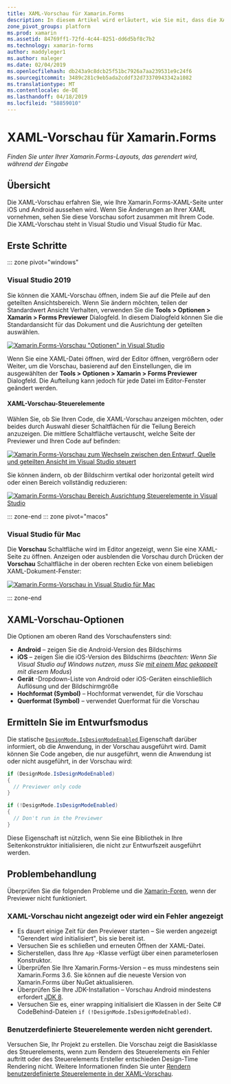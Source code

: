 ```yaml
---
title: XAML-Vorschau für Xamarin.Forms
description: In diesem Artikel wird erläutert, wie Sie mit, dass die XAML-Vorschau finden Sie unter Ihrer Xamarin.Forms-Layouts, das gerendert wird, während der Eingabe. Die XAML-Vorschau steht in Visual Studio-2019 und Visual Studio-2019 für Mac.
zone_pivot_groups: platform
ms.prod: xamarin
ms.assetid: 84769ff1-72fd-4c44-8251-dd6d5bf8c7b2
ms.technology: xamarin-forms
author: maddyleger1
ms.author: maleger
ms.date: 02/04/2019
ms.openlocfilehash: db243a9c8dcb25f51bc7926a7aa239531e9c24f6
ms.sourcegitcommit: 3489c281c9eb5ada2cddf32d73370943342a1082
ms.translationtype: MT
ms.contentlocale: de-DE
ms.lasthandoff: 04/18/2019
ms.locfileid: "58859010"
---
```

# <a name="xaml-previewer-for-xamarinforms"></a>XAML-Vorschau für Xamarin.Forms

_Finden Sie unter Ihrer Xamarin.Forms-Layouts, das gerendert wird, während der Eingabe_

## <a name="overview"></a>Übersicht

Die XAML-Vorschau erfahren Sie, wie Ihre Xamarin.Forms-XAML-Seite unter iOS und Android aussehen wird. Wenn Sie Änderungen an Ihrer XAML vornehmen, sehen Sie diese Vorschau sofort zusammen mit Ihrem Code. Die XAML-Vorschau steht in Visual Studio und Visual Studio für Mac.

## <a name="getting-started"></a>Erste Schritte

::: zone pivot="windows"

### <a name="visual-studio-2019"></a>Visual Studio 2019

Sie können die XAML-Vorschau öffnen, indem Sie auf die Pfeile auf den geteilten Ansichtsbereich. Wenn Sie ändern möchten, teilen der Standardwert Ansicht Verhalten, verwenden Sie die **Tools > Optionen > Xamarin > Forms Previewer** Dialogfeld. In diesem Dialogfeld können Sie die Standardansicht für das Dokument und die Ausrichtung der geteilten auswählen.

[![Xamarin.Forms-Vorschau "Optionen" in Visual Studio](xaml-previewer-images/xamlp-options-vs-sm.png "Xamarin.Forms-Vorschau \"Optionen\" in Visual Studio")](xaml-previewer-images/xamlp-options-vs-lg.png#lightbox)

Wenn Sie eine XAML-Datei öffnen, wird der Editor öffnen, vergrößern oder Weiter, um die Vorschau, basierend auf den Einstellungen, die im ausgewählten der **Tools > Optionen > Xamarin > Forms Previewer** Dialogfeld. Die Aufteilung kann jedoch für jede Datei im Editor-Fenster geändert werden.

#### <a name="xaml-preview-controls"></a>XAML-Vorschau-Steuerelemente

Wählen Sie, ob Sie Ihren Code, die XAML-Vorschau anzeigen möchten, oder beides durch Auswahl dieser Schaltflächen für die Teilung Bereich anzuzeigen. Die mittlere Schaltfläche vertauscht, welche Seite der Previewer und Ihren Code auf befinden:

[![Xamarin.Forms-Vorschau zum Wechseln zwischen den Entwurf, Quelle und geteilten Ansicht im Visual Studio steuert](xaml-previewer-images/xamlp-controls-splitview-vs-sm.png "Xamarin.Forms-Vorschau-Steuerelemente zum Wechseln zwischen den Entwurf, Quelle und geteilten Ansicht im Visual Studio")](xaml-previewer-images/xamlp-controls-splitview-vs-lg.png#lightbox)

Sie können ändern, ob der Bildschirm vertikal oder horizontal geteilt wird oder einen Bereich vollständig reduzieren:

[![Xamarin.Forms-Vorschau Bereich Ausrichtung Steuerelemente in Visual Studio](xaml-previewer-images/xamlp-controls-orientation-vs-sm.png "Xamarin.Forms-Vorschau Bereich Ausrichtung Steuerelemente in Visual Studio")](xaml-previewer-images/xamlp-controls-orientation-vs-lg.png#lightbox)

::: zone-end
::: zone pivot="macos"

### <a name="visual-studio-for-mac"></a>Visual Studio für Mac

Die **Vorschau** Schaltfläche wird im Editor angezeigt, wenn Sie eine XAML-Seite zu öffnen. Anzeigen oder ausblenden die Vorschau durch Drücken der **Vorschau** Schaltfläche in der oberen rechten Ecke von einem beliebigen XAML-Dokument-Fenster:

[![Xamarin.Forms-Vorschau in Visual Studio für Mac](xaml-previewer-images/xamlp-list-sml.png "Xamarin.Forms-Vorschau in Visual Studio für Mac")](xaml-previewer-images/xamlp-list.png#lightbox)

::: zone-end

## <a name="xaml-previewer-options"></a>XAML-Vorschau-Optionen

Die Optionen am oberen Rand des Vorschaufensters sind:

* **Android** – zeigen Sie die Android-Version des Bildschirms
* **iOS** – zeigen Sie die iOS-Version des Bildschirms (*beachten: Wenn Sie Visual Studio auf Windows nutzen, muss Sie [mit einem Mac gekoppelt](~/ios/get-started/installation/windows/connecting-to-mac/index.md) mit diesem Modus*)
* **Gerät** -Dropdown-Liste von Android oder iOS-Geräten einschließlich Auflösung und der Bildschirmgröße
* **Hochformat (Symbol)** – Hochformat verwendet, für die Vorschau
* **Querformat (Symbol)** – verwendet Querformat für die Vorschau

## <a name="detect-design-mode"></a>Ermitteln Sie im Entwurfsmodus

Die statische [ `DesignMode.IsDesignModeEnabled` ](xref:Xamarin.Forms.DesignMode.IsDesignModeEnabled) Eigenschaft darüber informiert, ob die Anwendung, in der Vorschau ausgeführt wird. Damit können Sie Code angeben, die nur ausgeführt, wenn die Anwendung ist oder nicht ausgeführt, in der Vorschau wird:

```csharp
if (DesignMode.IsDesignModeEnabled)
{
  // Previewer only code  
}

if (!DesignMode.IsDesignModeEnabled)
{
  // Don't run in the Previewer  
}
```

Diese Eigenschaft ist nützlich, wenn Sie eine Bibliothek in Ihre Seitenkonstruktor initialisieren, die nicht zur Entwurfszeit ausgeführt werden.

## <a name="troubleshooting"></a>Problembehandlung

Überprüfen Sie die folgenden Probleme und die [Xamarin-Foren](https://forums.xamarin.com/categories/xamarin-forms), wenn der Previewer nicht funktioniert.

### <a name="xaml-previewer-isnt-showing-or-shows-an-error"></a>XAML-Vorschau nicht angezeigt oder wird ein Fehler angezeigt

* Es dauert einige Zeit für den Previewer starten – Sie werden angezeigt "Gerendert wird initialisiert", bis sie bereit ist.
* Versuchen Sie es schließen und erneuten Öffnen der XAML-Datei.
* Sicherstellen, dass Ihre `App` -Klasse verfügt über einen parameterlosen Konstruktor.
* Überprüfen Sie Ihre Xamarin.Forms-Version – es muss mindestens sein Xamarin.Forms 3.6. Sie können auf die neueste Version von Xamarin.Forms über NuGet aktualisieren.
* Überprüfen Sie Ihre JDK-Installation – Vorschau Android mindestens erfordert [JDK 8](https://www.oracle.com/technetwork/java/javase/downloads/index.html).
* Versuchen Sie es, einer wrapping initialisiert die Klassen in der Seite C# CodeBehind-Dateien `if (!DesignMode.IsDesignModeEnabled)`.

### <a name="custom-controls-arent-rendering"></a>Benutzerdefinierte Steuerelemente werden nicht gerendert.

Versuchen Sie, Ihr Projekt zu erstellen. Die Vorschau zeigt die Basisklasse des Steuerelements, wenn zum Rendern des Steuerelements ein Fehler auftritt oder des Steuerelements Ersteller entschieden Design-Time Rendering nicht. Weitere Informationen finden Sie unter [Rendern benutzerdefinierte Steuerelemente in der XAML-Vorschau](render-custom-controls.md).
